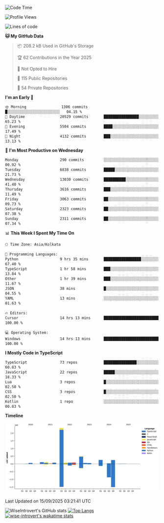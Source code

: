 <!--START_SECTION:waka-->
![Code Time](http://img.shields.io/badge/Code%20Time-2%2C506%20hrs%2041%20mins-blue)

![Profile Views](http://img.shields.io/badge/Profile%20Views-1-blue)

![Lines of code](https://img.shields.io/badge/From%20Hello%20World%20I%27ve%20Written-4.1%20million%20lines%20of%20code-blue)

**🐱 My GitHub Data** 

> 📦 208.2 kB Used in GitHub's Storage 
 > 
> 🏆 62 Contributions in the Year 2025
 > 
> 🚫 Not Opted to Hire
 > 
> 📜 115 Public Repositories 
 > 
> 🔑 54 Private Repositories 
 > 
**I'm an Early 🐤** 

```text
🌞 Morning                1306 commits        █░░░░░░░░░░░░░░░░░░░░░░░░   04.15 % 
🌆 Daytime                20529 commits       ████████████████░░░░░░░░░   65.23 % 
🌃 Evening                5504 commits        ████░░░░░░░░░░░░░░░░░░░░░   17.49 % 
🌙 Night                  4132 commits        ███░░░░░░░░░░░░░░░░░░░░░░   13.13 % 
```
📅 **I'm Most Productive on Wednesday** 

```text
Monday                   290 commits         ░░░░░░░░░░░░░░░░░░░░░░░░░   00.92 % 
Tuesday                  6838 commits        █████░░░░░░░░░░░░░░░░░░░░   21.73 % 
Wednesday                13030 commits       ██████████░░░░░░░░░░░░░░░   41.40 % 
Thursday                 3616 commits        ███░░░░░░░░░░░░░░░░░░░░░░   11.49 % 
Friday                   3063 commits        ██░░░░░░░░░░░░░░░░░░░░░░░   09.73 % 
Saturday                 2323 commits        ██░░░░░░░░░░░░░░░░░░░░░░░   07.38 % 
Sunday                   2311 commits        ██░░░░░░░░░░░░░░░░░░░░░░░   07.34 % 
```


📊 **This Week I Spent My Time On** 

```text
🕑︎ Time Zone: Asia/Kolkata

💬 Programming Languages: 
Python                   9 hrs 35 mins       █████████████████░░░░░░░░   67.40 % 
TypeScript               1 hr 58 mins        ███░░░░░░░░░░░░░░░░░░░░░░   13.84 % 
Other                    1 hr 39 mins        ███░░░░░░░░░░░░░░░░░░░░░░   11.67 % 
JSON                     38 mins             █░░░░░░░░░░░░░░░░░░░░░░░░   04.55 % 
YAML                     13 mins             ░░░░░░░░░░░░░░░░░░░░░░░░░   01.63 % 

🔥 Editors: 
Cursor                   14 hrs 13 mins      █████████████████████████   100.00 % 

💻 Operating System: 
Windows                  14 hrs 13 mins      █████████████████████████   100.00 % 
```

**I Mostly Code in TypeScript** 

```text
TypeScript               73 repos            ███████████████░░░░░░░░░░   60.83 % 
JavaScript               22 repos            █████░░░░░░░░░░░░░░░░░░░░   18.33 % 
Lua                      3 repos             █░░░░░░░░░░░░░░░░░░░░░░░░   02.50 % 
CSS                      3 repos             █░░░░░░░░░░░░░░░░░░░░░░░░   02.50 % 
Kotlin                   1 repo              ░░░░░░░░░░░░░░░░░░░░░░░░░   00.83 % 
```



**Timeline**

![Lines of Code chart](https://raw.githubusercontent.com/wise-introvert/wise-introvert/master/assets/bar_graph.png)


 Last Updated on 15/09/2025 03:21:41 UTC
<!--END_SECTION:waka-->

![WiseIntrovert's GitHub stats](https://github-readme-stats.vercel.app/api?username=wise-introvert&count_private=true&show_icons=true)
[![Top Langs](https://github-readme-stats.vercel.app/api/top-langs/?username=wise-introvert&langs_count=10)](https://github.com/anuraghazra/github-readme-stats)
[![wise-introvert's wakatime stats](https://github-readme-stats.vercel.app/api/wakatime?username=wiseintrovert)](https://github.com/anuraghazra/github-readme-stats)
